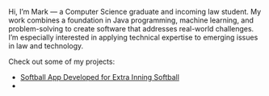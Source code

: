 Hi, I’m Mark — a Computer Science graduate and incoming law student. My work combines a foundation in Java programming, machine learning, and problem-solving to create software that addresses real-world challenges. I’m especially interested in applying technical expertise to emerging issues in law and technology.

Check out some of my projects:
- [Softball App Developed for Extra Inning Softball]()
- 
